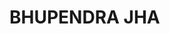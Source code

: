 # BHUPENDRA JHA
<div data-iframe-width="150" data-iframe-height="270" data-share-badge-id="9f504567-c920-425d-bde9-ffc8f2235284" data-share-badge-host="https://www.credly.com"></div><script type="text/javascript" async src="//cdn.credly.com/assets/utilities/embed.js"></script>
